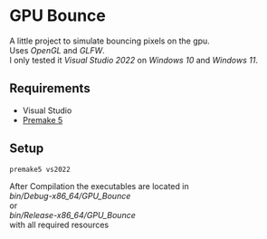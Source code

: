 # GPU Bounce

A little project to simulate bouncing pixels on the gpu.\
Uses _OpenGL_ and _GLFW_.\
I only tested it _Visual Studio 2022_ on _Windows 10_ and _Windows 11_.

## Requirements
- Visual Studio
- [Premake 5](https://premake.github.io/)

## Setup
```
premake5 vs2022
```

After Compilation the executables are located in\
_bin/Debug-x86_64/GPU_Bounce_\
or\
_bin/Release-x86_64/GPU_Bounce_\
with all required resources
